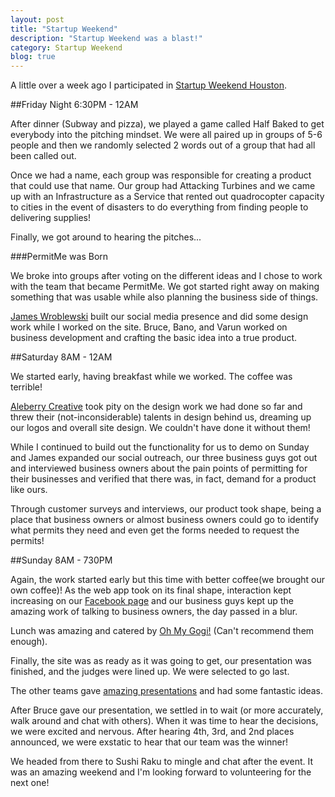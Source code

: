 ```yaml
---
layout: post
title: "Startup Weekend"
description: "Startup Weekend was a blast!"
category: Startup Weekend
blog: true
---
```


A little over a week ago I participated in [Startup Weekend Houston](http://houston.startupweekend.org).

##Friday Night
6:30PM - 12AM

After dinner (Subway and pizza), we played a game called Half Baked to get everybody into the pitching mindset.  We were all paired up in groups of 5-6 people and then we randomly selected 2 words out of a group that had all been called out.

Once we had a name, each group was responsible for creating a product that could use that name.  Our group had Attacking Turbines and we came up with an Infrastructure as a Service that rented out quadrocopter capacity to cities in the event of disasters to do everything from finding people to delivering supplies!

Finally, we got around to hearing the pitches...

###PermitMe was Born

We broke into groups after voting on the different ideas and I chose to work with the team that became PermitMe.  We got started right away on making something that was usable while also planning the business side of things.

[James Wroblewski](https://www.facebook.com/james.wroblewski.9) built our social media presence and did some design work while I worked on the site.  Bruce, Bano, and Varun worked on business development and crafting the basic idea into a true product.

##Saturday
8AM - 12AM

We started early, having breakfast while we worked.  The coffee was terrible!

[Aleberry Creative](http://www.aleberrycreative.com/) took pity on the design work we had done so far and threw their (not-inconsiderable) talents in design behind us, dreaming up our logos and overall site design.  We couldn't have done it without them!

While I continued to build out the functionality for us to demo on Sunday and James expanded our social outreach, our three business guys got out and interviewed business owners about the pain points of permitting for their businesses and verified that there was, in fact, demand for a product like ours.

Through customer surveys and interviews, our product took shape, being a place that business owners or almost business owners could go to identify what permits they need and even get the forms needed to request the permits!

##Sunday
8AM - 730PM

Again, the work started early but this time with better coffee(we brought our own coffee)!  As the web app took on its final shape, interaction kept increasing on our [Facebook page](http://facebook.com/PermitMe) and our business guys kept up the amazing work of talking to business owners, the day passed in a blur.

Lunch was amazing and catered by [Oh My Gogi!](http://www.ohmygogi.com/) (Can't recommend them enough).

Finally, the site was as ready as it was going to get, our presentation was finished, and the judges were lined up.  We were selected to go last.

The other teams gave [amazing presentations](http://houston.startupweekend.org/2012/11/16/final-presentations-startup-weekend-houston-wrap-up-november-2012/) and had some fantastic ideas.

After Bruce gave our presentation, we settled in to wait (or more accurately, walk around and chat with others).  When it was time to hear the decisions, we were excited and nervous.  After hearing 4th, 3rd, and 2nd places announced, we were exstatic to hear that our team was the winner!

We headed from there to Sushi Raku to mingle and chat after the event.  It was an amazing weekend and I'm looking forward to volunteering for the next one!